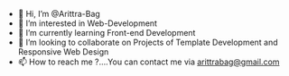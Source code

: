 - 👋 Hi, I’m @Arittra-Bag
- 👀 I’m interested in Web-Development
- 🌱 I’m currently learning Front-end Development
- 💞️ I’m looking to collaborate on Projects of Template Development and Responsive Web Design
- 📫 How to reach me ?....You can contact me via arittrabag@gmail.com

<!---
Arittra-Bag/Arittra-Bag is a ✨ special ✨ repository because its `README.md` (this file) appears on your GitHub profile.
You can click the Preview link to take a look at your changes.
--->

